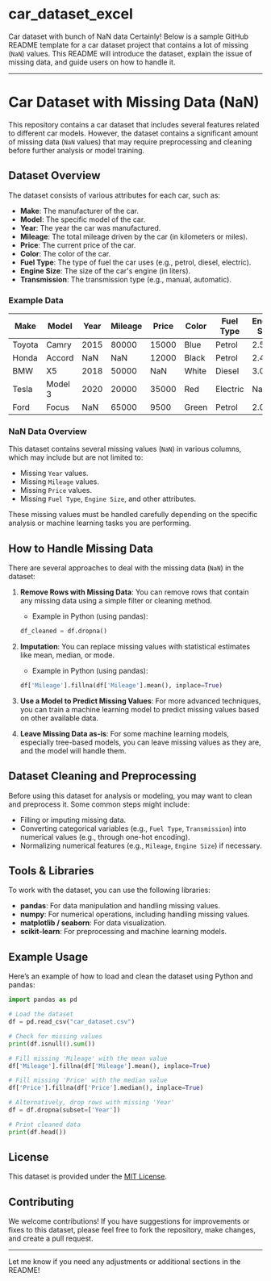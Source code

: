 # car_dataset_excel
Car dataset with bunch of NaN data
Certainly! Below is a sample GitHub README template for a car dataset project that contains a lot of missing (`NaN`) values. This README will introduce the dataset, explain the issue of missing data, and guide users on how to handle it.

---

# Car Dataset with Missing Data (NaN)

This repository contains a car dataset that includes several features related to different car models. However, the dataset contains a significant amount of missing data (`NaN` values) that may require preprocessing and cleaning before further analysis or model training.

## Dataset Overview

The dataset consists of various attributes for each car, such as:

- **Make**: The manufacturer of the car.
- **Model**: The specific model of the car.
- **Year**: The year the car was manufactured.
- **Mileage**: The total mileage driven by the car (in kilometers or miles).
- **Price**: The current price of the car.
- **Color**: The color of the car.
- **Fuel Type**: The type of fuel the car uses (e.g., petrol, diesel, electric).
- **Engine Size**: The size of the car's engine (in liters).
- **Transmission**: The transmission type (e.g., manual, automatic).

### Example Data

| Make     | Model   | Year | Mileage | Price   | Color  | Fuel Type | Engine Size | Transmission |
|----------|---------|------|---------|---------|--------|-----------|-------------|--------------|
| Toyota   | Camry   | 2015 | 80000   | 15000   | Blue   | Petrol    | 2.5         | Automatic    |
| Honda    | Accord  | NaN  | NaN     | 12000   | Black  | Petrol    | 2.4         | Manual       |
| BMW      | X5      | 2018 | 50000   | NaN     | White  | Diesel    | 3.0         | Automatic    |
| Tesla    | Model 3 | 2020 | 20000   | 35000   | Red    | Electric  | NaN         | Automatic    |
| Ford     | Focus   | NaN  | 65000   | 9500    | Green  | Petrol    | 2.0         | NaN          |

### NaN Data Overview

This dataset contains several missing values (`NaN`) in various columns, which may include but are not limited to:

- Missing `Year` values.
- Missing `Mileage` values.
- Missing `Price` values.
- Missing `Fuel Type`, `Engine Size`, and other attributes.

These missing values must be handled carefully depending on the specific analysis or machine learning tasks you are performing.

## How to Handle Missing Data

There are several approaches to deal with the missing data (`NaN`) in the dataset:

1. **Remove Rows with Missing Data**: You can remove rows that contain any missing data using a simple filter or cleaning method.
   - Example in Python (using pandas):
   ```python
   df_cleaned = df.dropna()
   ```

2. **Imputation**: You can replace missing values with statistical estimates like mean, median, or mode.
   - Example in Python (using pandas):
   ```python
   df['Mileage'].fillna(df['Mileage'].mean(), inplace=True)
   ```

3. **Use a Model to Predict Missing Values**: For more advanced techniques, you can train a machine learning model to predict missing values based on other available data.

4. **Leave Missing Data as-is**: For some machine learning models, especially tree-based models, you can leave missing values as they are, and the model will handle them.

## Dataset Cleaning and Preprocessing

Before using this dataset for analysis or modeling, you may want to clean and preprocess it. Some common steps might include:

- Filling or imputing missing data.
- Converting categorical variables (e.g., `Fuel Type`, `Transmission`) into numerical values (e.g., through one-hot encoding).
- Normalizing numerical features (e.g., `Mileage`, `Engine Size`) if necessary.

## Tools & Libraries

To work with the dataset, you can use the following libraries:

- **pandas**: For data manipulation and handling missing values.
- **numpy**: For numerical operations, including handling missing values.
- **matplotlib / seaborn**: For data visualization.
- **scikit-learn**: For preprocessing and machine learning models.

## Example Usage

Here’s an example of how to load and clean the dataset using Python and pandas:

```python
import pandas as pd

# Load the dataset
df = pd.read_csv("car_dataset.csv")

# Check for missing values
print(df.isnull().sum())

# Fill missing 'Mileage' with the mean value
df['Mileage'].fillna(df['Mileage'].mean(), inplace=True)

# Fill missing 'Price' with the median value
df['Price'].fillna(df['Price'].median(), inplace=True)

# Alternatively, drop rows with missing 'Year'
df = df.dropna(subset=['Year'])

# Print cleaned data
print(df.head())
```

## License

This dataset is provided under the [MIT License](LICENSE).

## Contributing

We welcome contributions! If you have suggestions for improvements or fixes to this dataset, please feel free to fork the repository, make changes, and create a pull request.

---

Let me know if you need any adjustments or additional sections in the README!
